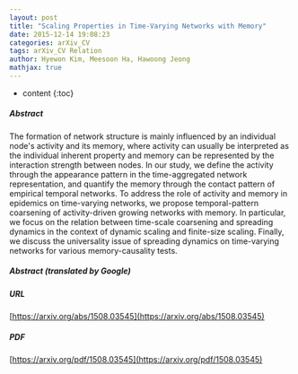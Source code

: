 ```yaml
---
layout: post
title: "Scaling Properties in Time-Varying Networks with Memory"
date: 2015-12-14 19:08:23
categories: arXiv_CV
tags: arXiv_CV Relation
author: Hyewon Kim, Meesoon Ha, Hawoong Jeong
mathjax: true
---
```


* content
{:toc}

##### Abstract
The formation of network structure is mainly influenced by an individual node's activity and its memory, where activity can usually be interpreted as the individual inherent property and memory can be represented by the interaction strength between nodes. In our study, we define the activity through the appearance pattern in the time-aggregated network representation, and quantify the memory through the contact pattern of empirical temporal networks. To address the role of activity and memory in epidemics on time-varying networks, we propose temporal-pattern coarsening of activity-driven growing networks with memory. In particular, we focus on the relation between time-scale coarsening and spreading dynamics in the context of dynamic scaling and finite-size scaling. Finally, we discuss the universality issue of spreading dynamics on time-varying networks for various memory-causality tests.

##### Abstract (translated by Google)


##### URL
[https://arxiv.org/abs/1508.03545](https://arxiv.org/abs/1508.03545)

##### PDF
[https://arxiv.org/pdf/1508.03545](https://arxiv.org/pdf/1508.03545)

